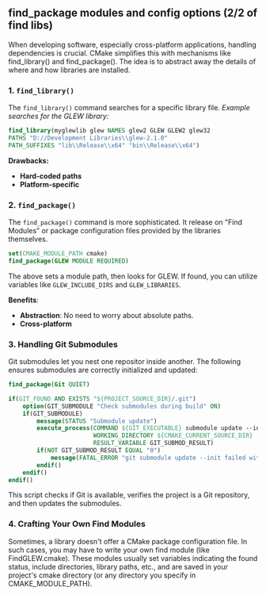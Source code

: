 ## find_package modules and config options (2/2 of find libs)

When developing software, especially cross-platform applications, handling dependencies is crucial. CMake simplifies this with mechanisms like find_library() and find_package(). The idea is to abstract away the details of where and how libraries are installed.

### 1. `find_library()`
The `find_library()` command searches for a specific library file.
*Example searches for the GLEW library:*
```cmake
find_library(myglewlib glew NAMES glew2 GLEW GLEW2 glew32
PATHS "D://Development Libraries\\glew-2.1.0"
PATH_SUFFIXES "lib\\Release\\x64" "bin\\Release\\x64")
```

**Drawbacks:**
- **Hard-coded paths**
- **Platform-specific**

### 2. `find_package()`
The `find_package()` command is more sophisticated. It release on "Find Modules" or package configuration files provided by the libraries themselves.

```cmake
set(CMAKE_MODULE_PATH cmake)
find_package(GLEW MODULE REQUIRED)
```
The above sets a module path, then looks for GLEW. If found, you can utilize variables like `GLEW_INCLUDE_DIRS` and `GLEW_LIBRARIES`.

**Benefits**:
- **Abstraction**: No need to worry about absolute paths.
- **Cross-platform**

### 3. Handling Git Submodules
Git submodules let you nest one repositor inside another. The following ensures submodules are correctly initialized and updated:
```cmake
find_package(Git QUIET)

if(GIT_FOUND AND EXISTS "${PROJECT_SOURCE_DIR}/.git")
    option(GIT_SUBMODULE "Check submodules during build" ON)
    if(GIT_SUBMODULE)
        message(STATUS "Submodule update")
        execute_process(COMMAND ${GIT_EXECUTABLE} submodule update --init --recursive
                        WORKING_DIRECTORY ${CMAKE_CURRENT_SOURCE_DIR}
                        RESULT_VARIABLE GIT_SUBMOD_RESULT)
        if(NOT GIT_SUBMOD_RESULT EQUAL "0")
            message(FATAL_ERROR "git submodule update --init failed with ${GIT_SUBMOD_RESULT}, please checkout submodule")
        endif()
    endif()
endif()
```
This script checks if Git is available, verifies the project is a Git repository, and then updates the submodules.

### 4. Crafting Your Own Find Modules
Sometimes, a library doesn't offer a CMake package configuration file. In such cases, you may have to write your own find module (like FindGLEW.cmake). These modules usually set variables indicating the found status, include directories, library paths, etc., and are saved in your project's cmake directory (or any directory you specify in CMAKE_MODULE_PATH).

